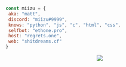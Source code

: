 ![]()
```javascript
const miizu = {
 aka: "matt",
 discord: "miizu#9999",
 knows: "python", "js", "c", "html", "css",
 selfbot: "ethone.pro",
 host: "regrets.one",
 web: "shitdreams.cf"
}
```

<p align="center">
	<img src="https://lanyard-profile-readme.vercel.app/api/985281262740713562?theme=dark&hideTimestamp=true&hideBadges=false&animated=true&borderRadius=20px&bg=1D1D1D"/>
<!-- 	<br>
	<img src="https://github-readme-streak-stats.herokuapp.com/?user=vexlmao&theme=dark&hide_border=true">
	<br>
	<img src="https://github-readme-stats.vercel.app/api?username=vexlmao&include_all_commits=true&show_icons=true&hide_border=true&hide_title=true&count_private=true&theme=dark">
	<br>
	<img src="https://github-readme-stats.vercel.app/api/top-langs/?username=vexlmao&layout=compact&count_private=true&langs_count=8&hide_border=true&theme=dark"> -->
</p>
